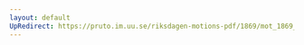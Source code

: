 ```yaml
---
layout: default
UpRedirect: https://pruto.im.uu.se/riksdagen-motions-pdf/1869/mot_1869__fk__17.pdf
---
```

